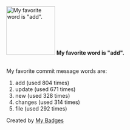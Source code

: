 <img src="https://my-badges.github.io/my-badges/favorite-word.png" alt="My favorite word is &quot;add&quot;." title="My favorite word is &quot;add&quot;." width="128">
<strong>My favorite word is &quot;add&quot;.</strong>
<br><br>

My favorite commit message words are:

1. add (used 804 times)
2. update (used 671 times)
3. new (used 328 times)
4. changes (used 314 times)
5. file (used 292 times)


Created by <a href="https://github.com/my-badges/my-badges">My Badges</a>